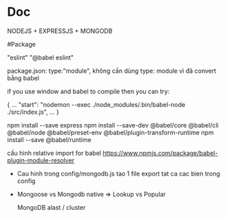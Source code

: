 # Doc
NODEJS  + EXPRESSJS + MONGODB

#Package

"eslint"
"@babel eslint"

package.json: type:"module", không cần dùng type: module vì đã convert bằng babel

if you use window and babel to compile then you can try:

{
  ...
  "start": "nodemon --exec ./node_modules/.bin/babel-node ./src/index.js",
  ...
}

npm install --save express
npm install --save-dev @babel/core @babel/cli @babel/node @babel/preset-env @babel/plugin-transform-runtime
npm install --save @babel/runtime

cấu hình relative import for babel
https://www.npmjs.com/package/babel-plugin-module-resolver
-   Cau hinh trong config/mongodb.js
    tao 1 file export tat ca cac bien trong config 
- Mongoose vs Mongodb native => Lookup vs Popular 

  MongoDB alast / cluster 


  